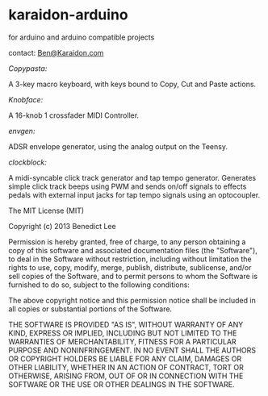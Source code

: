 karaidon-arduino
================

for arduino and arduino compatible projects

contact: Ben@Karaidon.com


*Copypasta:*

A 3-key macro keyboard, with keys bound to Copy, Cut and Paste actions.


*Knobface:*

A 16-knob 1 crossfader MIDI Controller.


*envgen:*

ADSR envelope generator, using the analog output on the Teensy.


*clockblock:*

A midi-syncable click track generator and tap tempo generator. Generates simple click track beeps using PWM and sends on/off signals to effects pedals with external input jacks for tap tempo signals using an optocoupler.





The MIT License (MIT)

Copyright (c) 2013 Benedict Lee

Permission is hereby granted, free of charge, to any person obtaining a copy
of this software and associated documentation files (the "Software"), to deal
in the Software without restriction, including without limitation the rights
to use, copy, modify, merge, publish, distribute, sublicense, and/or sell
copies of the Software, and to permit persons to whom the Software is
furnished to do so, subject to the following conditions:

The above copyright notice and this permission notice shall be included in
all copies or substantial portions of the Software.

THE SOFTWARE IS PROVIDED "AS IS", WITHOUT WARRANTY OF ANY KIND, EXPRESS OR
IMPLIED, INCLUDING BUT NOT LIMITED TO THE WARRANTIES OF MERCHANTABILITY,
FITNESS FOR A PARTICULAR PURPOSE AND NONINFRINGEMENT. IN NO EVENT SHALL THE
AUTHORS OR COPYRIGHT HOLDERS BE LIABLE FOR ANY CLAIM, DAMAGES OR OTHER
LIABILITY, WHETHER IN AN ACTION OF CONTRACT, TORT OR OTHERWISE, ARISING FROM,
OUT OF OR IN CONNECTION WITH THE SOFTWARE OR THE USE OR OTHER DEALINGS IN
THE SOFTWARE.
